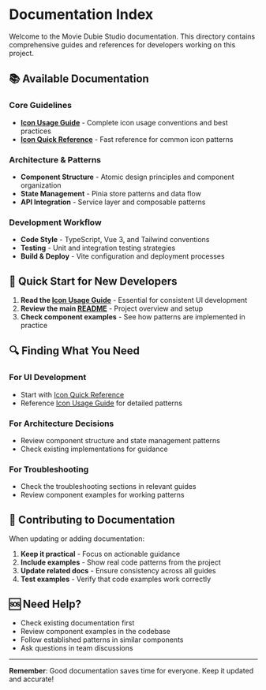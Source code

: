 # Documentation Index

Welcome to the Movie Dubie Studio documentation. This directory contains comprehensive guides and references for developers working on this project.

## 📚 **Available Documentation**

### **Core Guidelines**
- **[Icon Usage Guide](ICON_USAGE.md)** - Complete icon usage conventions and best practices
- **[Icon Quick Reference](ICON_QUICK_REFERENCE.md)** - Fast reference for common icon patterns

### **Architecture & Patterns**
- **Component Structure** - Atomic design principles and component organization
- **State Management** - Pinia store patterns and data flow
- **API Integration** - Service layer and composable patterns

### **Development Workflow**
- **Code Style** - TypeScript, Vue 3, and Tailwind conventions
- **Testing** - Unit and integration testing strategies
- **Build & Deploy** - Vite configuration and deployment processes

## 🚀 **Quick Start for New Developers**

1. **Read the [Icon Usage Guide](ICON_USAGE.md)** - Essential for consistent UI development
2. **Review the main [README](../README.md)** - Project overview and setup
3. **Check component examples** - See how patterns are implemented in practice

## 🔍 **Finding What You Need**

### **For UI Development**
- Start with [Icon Quick Reference](ICON_QUICK_REFERENCE.md)
- Reference [Icon Usage Guide](ICON_USAGE.md) for detailed patterns

### **For Architecture Decisions**
- Review component structure and state management patterns
- Check existing implementations for guidance

### **For Troubleshooting**
- Check the troubleshooting sections in relevant guides
- Review component examples for working patterns

## 📝 **Contributing to Documentation**

When updating or adding documentation:

1. **Keep it practical** - Focus on actionable guidance
2. **Include examples** - Show real code patterns from the project
3. **Update related docs** - Ensure consistency across all guides
4. **Test examples** - Verify that code examples work correctly

## 🆘 **Need Help?**

- Check existing documentation first
- Review component examples in the codebase
- Follow established patterns in similar components
- Ask questions in team discussions

---

**Remember**: Good documentation saves time for everyone. Keep it updated and accurate!
